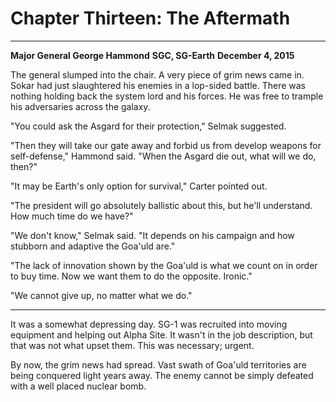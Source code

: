 # Chapter Thirteen: The Aftermath

***
**Major General George Hammond**
**SGC, SG-Earth**
**December 4, 2015**

The general slumped into the chair. A very piece of grim news came in. Sokar had just slaughtered his enemies in a lop-sided battle. There was nothing holding back the system lord and his forces. He was free to trample his adversaries across the galaxy.

"You could ask the Asgard for their protection," Selmak suggested.

"Then they will take our gate away and forbid us from develop weapons for self-defense," Hammond said. "When the Asgard die out, what will we do, then?"

"It may be Earth's only option for survival," Carter pointed out.

"The president will go absolutely ballistic about this, but he'll understand. How much time do we have?"

"We don't know," Selmak said. "It depends on his campaign and how stubborn and adaptive the Goa'uld are."

"The lack of innovation shown by the Goa'uld is what we count on in order to buy time. Now we want them to do the opposite. Ironic."

"We cannot give up, no matter what we do."

***

It was a somewhat depressing day. SG-1 was recruited into moving equipment and helping out Alpha Site. It wasn't in the job description, but that was not what upset them. This was necessary; urgent.

By now, the grim news had spread. Vast swath of Goa'uld territories are being conquered light years away. The enemy cannot be simply defeated with a well placed nuclear bomb.
